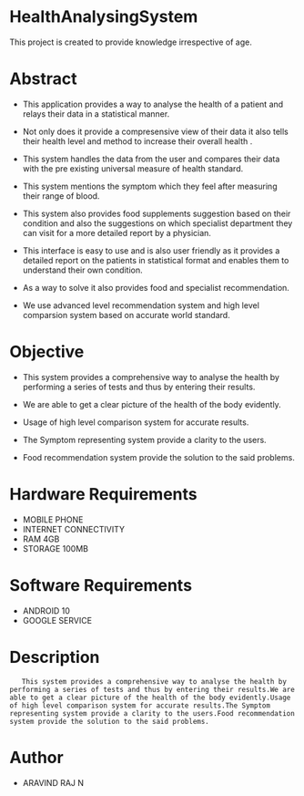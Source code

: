 # HealthAnalysingSystem 
This project is created to provide knowledge irrespective of age.

# Abstract
- This application provides a way to analyse the health of a patient and relays their data in a statistical manner.​

- Not only does it provide a compresensive view of their data it also tells their health level and method to increase their overall health .​

- This system handles the data from the user and compares their data with the pre existing universal measure of health standard.​

- This system mentions the symptom which they feel after measuring their range of blood.​

- This system also provides food supplements suggestion based on their condition and also the suggestions on which specialist department they can visit for a more detailed report by a physician.​

- This interface is easy to use and is also user friendly as it provides a detailed report on the patients in statistical format and enables them to understand their own condition.​

- As a way to solve it also provides food and specialist recommendation.​

- We use advanced level recommendation system and high level comparsion system based on accurate world standard.​

# Objective
- This system provides a comprehensive way to analyse the health by performing a series of tests and thus by entering their results.​

- We are able to get a clear picture of the health of the body evidently.​

- Usage of high level comparison system for accurate results.​

- The Symptom representing system provide a clarity to the users.​

- Food recommendation system provide the solution to the said problems.​

# Hardware Requirements
- MOBILE PHONE​
- INTERNET CONNECTIVITY ​
- RAM 4GB​
- STORAGE 100MB 

# Software Requirements
- ANDROID 10 ​
- GOOGLE SERVICE​

# Description
       This system provides a comprehensive way to analyse the health by performing a series of tests and thus by entering their results.We are able to get a clear picture of the health of the body evidently.Usage of high level comparison system for accurate results.The Symptom representing system provide a clarity to the users.Food recommendation system provide the solution to the said problems.

# Author
- ARAVIND RAJ N
